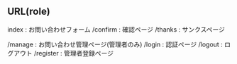 ## URL(role)
index : お問い合わせフォーム
/confirm : 確認ページ
/thanks : サンクスページ

/manage : お問い合わせ管理ページ(管理者のみ)
/login : 認証ページ
/logout : ログアウト
/register : 管理者登録ページ